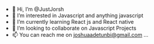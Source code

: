 - 👋 Hi, I’m @JustJorsh
- 👀 I’m interested in Javascript and anything javascript
- 🌱 I’m currently learning React js and React native
- 💞️ I’m looking to collaborate on Javascript Projects
- 📫 You can reach me on joshuaadetunbi@gmail.com ...

<!---
JustJorsh/JustJorsh is a ✨ special ✨ repository because its `README.md` (this file) appears on your GitHub profile.
You can click the Preview link to take a look at your changes.
--->
